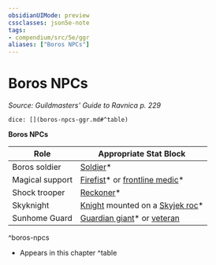 ```yaml
---
obsidianUIMode: preview
cssclasses: json5e-note
tags:
- compendium/src/5e/ggr
aliases: ["Boros NPCs"]
---
```

# Boros NPCs
*Source: Guildmasters' Guide to Ravnica p. 229* 

`dice: [](boros-npcs-ggr.md#^table)`

**Boros NPCs**

| Role | Appropriate Stat Block |
|------|------------------------|
| Boros soldier | [Soldier](/compendium/bestiary/humanoid/soldier-ggr.md)* |
| Magical support | [Firefist](/compendium/bestiary/humanoid/firefist-ggr.md)* or [frontline medic](/compendium/bestiary/humanoid/frontline-medic-ggr.md)* |
| Shock trooper | [Reckoner](/compendium/bestiary/humanoid/reckoner-ggr.md)* |
| Skyknight | [Knight](/compendium/bestiary/humanoid/knight.md) mounted on a [Skyjek roc](/compendium/bestiary/monstrosity/skyjek-roc-ggr.md)* |
| Sunhome Guard | [Guardian giant](/compendium/bestiary/giant/guardian-giant-ggr.md)* or [veteran](/compendium/bestiary/humanoid/veteran.md) |
^boros-npcs

* Appears in this chapter
^table